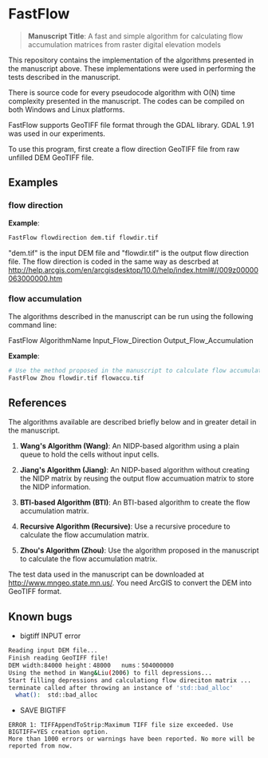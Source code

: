 # FastFlow

> **Manuscript Title**: A fast and simple algorithm for calculating flow accumulation matrices from raster digital elevation models

This repository contains the implementation of the algorithms presented in the manuscript above. These implementations were used in performing the tests described in the manuscript.

There is source code for every pseudocode algorithm with O(N) time complexity presented in the manuscript. The codes can be compiled on both Windows and Linux platforms. 

FastFlow supports GeoTIFF file format through the GDAL library. GDAL 1.91 was used in our experiments.

To use this program, first create a flow direction GeoTIFF file from raw unfilled DEM GeoTIFF file.

## Examples
### flow direction
**Example**: 
```bash
FastFlow flowdirection dem.tif flowdir.tif
```

"dem.tif" is the input DEM file and "flowdir.tif" is the output flow direction file. The flow direction is coded in the same way as descrbed at http://help.arcgis.com/en/arcgisdesktop/10.0/help/index.html#//009z00000063000000.htm

### flow accumulation
The algorithms described in the manuscript can be run using the following command line:

FastFlow AlgorithmName Input_Flow_Direction Output_Flow_Accumulation

**Example**: 
```bash
# Use the method proposed in the manuscript to calculate flow accumulation matrix.
FastFlow Zhou flowdir.tif flowaccu.tif
```

## References

The algorithms available are described briefly below and in greater detail in the manuscript.

1. **Wang's Algorithm (Wang)**: An NIDP-based algorithm using a plain queue to hold the cells without input cells.

1. **Jiang's Algorithm (Jiang)**: An NIDP-based algorithm without creating the NIDP matrix by reusing the output flow accumuation matrix to store the NIDP information.

1. **BTI-based Algorithm (BTI)**: An BTI-based algorithm to create the flow accumulation matrix.

1. **Recursive Algorithm (Recursive)**: Use a recursive procedure to calculate the flow accumulation matrix.

1. **Zhou's Algorithm (Zhou)**: Use the algorithm proposed in the manuscript to calculate the flow accumulation matrix.

The test data used in the manuscript can be downloaded at http://www.mngeo.state.mn.us/. You need ArcGIS to convert the DEM into GeoTIFF format.


## Known bugs

- bigtiff INPUT error

```bash
Reading input DEM file...
Finish reading GeoTIFF file!
DEM width:84000 height：48000   nums：504000000
Using the method in Wang&Liu(2006) to fill depressions...
Start filling depressions and calculationg flow direciton matrix ...
terminate called after throwing an instance of 'std::bad_alloc'
  what():  std::bad_alloc
```

- SAVE BIGTIFF
```
ERROR 1: TIFFAppendToStrip:Maximum TIFF file size exceeded. Use BIGTIFF=YES creation option.
More than 1000 errors or warnings have been reported. No more will be reported from now.
```

